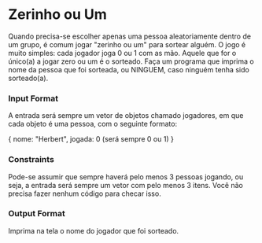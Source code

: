 # Zerinho ou Um

Quando precisa-se escolher apenas uma pessoa aleatoriamente dentro de um grupo, é comum jogar "zerinho ou um" para sortear alguém. O jogo é muito simples: cada jogador joga 0 ou 1 com as mão. Aquele que for o único(a) a jogar zero ou um é o sorteado. Faça um programa que imprima o nome da pessoa que foi sorteada, ou NINGUEM, caso ninguém tenha sido sorteado(a).

### Input Format

A entrada será sempre um vetor de objetos chamado jogadores, em que cada objeto é uma pessoa, com o seguinte formato:

{
    nome: "Herbert",
    jogada: 0 (será sempre 0 ou 1)
}

### Constraints

Pode-se assumir que sempre haverá pelo menos 3 pessoas jogando, ou seja, a entrada será sempre um vetor com pelo menos 3 itens. Você não precisa fazer nenhum código para checar isso.

### Output Format

Imprima na tela o nome do jogador que foi sorteado.
